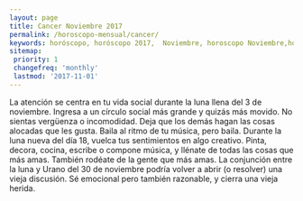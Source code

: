 ```yaml
---
layout: page
title: Cancer Noviembre 2017 
permalink: /horoscopo-mensual/cancer/
keywords: horóscopo, horóscopo 2017,  Noviembre, horoscopo Noviembre,horóscopo esperanza gracia, horoscop, horóscopos gratis, horoscopo cancer, horoscopo cancer 2017, Tarot, Astrologia, Zodíaco, cancer, horoscopo gratis, horoscopo del mes 
sitemap:
 priority: 1
 changefreq: 'monthly'
 lastmod: '2017-11-01'
---
```


 La atención se centra en tu vida social durante la luna llena del 3 de noviembre. Ingresa a un círculo social más grande y quizás más movido. No sientas vergüenza o incomodidad. Deja que los demás hagan las cosas alocadas que les gusta. Baila al ritmo de tu música, pero baila. Durante la luna nueva del día 18, vuelca tus sentimientos en algo creativo. Pinta, decora, cocina, escribe o compone música, y llénate de todas las cosas que más amas. También rodéate de la gente que más amas. La conjunción entre la luna y Urano del 30 de noviembre podría volver a abrir (o resolver) una vieja discusión. Sé emocional pero también razonable, y cierra una vieja herida. 
